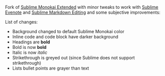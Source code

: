 Fork of [Sublime Monokai Extended](https://github.com/jonschlinkert/sublime-monokai-extended) with minor tweaks to work with [Sublime Evenote](https://github.com/bordaigorl/sublime-evernote) and [Sublime Markdown Editing](https://github.com/bordaigorl/sublime-markdown-editing) and some subjective improvements:

List of changes:

* Background changed to default Sublime Monokai color
* Inline code and code block have darker background
* Headings are **bold**
* Bold is now **bold**
* Italic is now *italic*
* Strikethrough is greyed out (since Sublime does not support strikethrough)
* Lists bullet points are grayer than text
